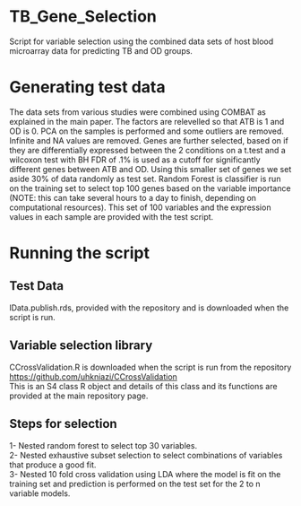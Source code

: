 # TB_Gene_Selection
Script for variable selection using the combined data sets of host blood microarray data for predicting TB and OD groups.

# Generating test data
The data sets from various studies were combined using COMBAT as explained in the main paper. The factors are relevelled
so that ATB is 1 and OD is 0. PCA on the samples is performed and some outliers are removed. Infinite and NA values are removed. Genes are further selected, based on if they are differentially expressed between the 2 conditions on a t.test and a wilcoxon test with BH FDR of .1% is used as a cutoff for significantly different genes between ATB and OD. Using this smaller set of genes we set aside 30% of data randomly as test set. Random Forest is classifier is run on the training set to select top 100 genes based on the variable importance (NOTE: this can take several hours to a day to finish, depending on computational resources). This set of 100 variables and the expression values in each sample are provided with the test script.

# Running the script
## Test Data
lData.publish.rds, provided with the repository and is downloaded when the script is run.
## Variable selection library
CCrossValidation.R is downloaded when the script is run from the repository https://github.com/uhkniazi/CCrossValidation  
This is an S4 class R object and details of this class and its functions are provided at the main repository page. 
## Steps for selection
1- Nested random forest to select top 30 variables.  
2- Nested exhaustive subset selection to select combinations of variables that produce a good fit.  
3- Nested 10 fold cross validation using LDA where the model is fit on the training set and prediction is performed on the test set for the 2 to n variable models.
